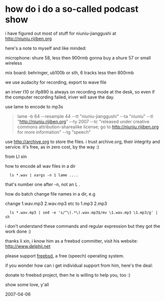 # how do i do a so-called podcast show

i have figured out most of stuff for niuniu-jianggushi at http://niuniu.rijiben.org

here's a note to myself and like minded:

microphone: shure 58, less then 900rmb gonna buy a shure 57 or small wireless

mix board: behringer, ub100b or sth, 6 tracks less then 800rmb

we use audacity for recording, export to wave file

an iriver t10 or ifp890 is always on recording mode at the desk, so even if the computer recording failed, iriver will save the day.

use lame to encode to mp3s

> lame -b 64 --resample 44 --tt "niuniu-jianggushi" --ta "niuniu" --tl "http://niuniu.rijiben.org" --ty 2007 --tc "released under creative commons attribution-sharealike license; go to http://niuniu.rijiben.org for more information" --tg "speech"

use http://archive.org to store the files. i trust archive.org, their integrity and service. it's free, as in zero cost, by the way :)

from LI xin

how to encode all wav files in a dir

      ls *.wav | xargs -n 1 lame ....

that's number one after -n, not an L .

how do batch change file names in a dir, e.g

change 1.wav.mp3 2.wav.mp3 etc to 1.mp3 2.mp3

      ls *.wav.mp3 | sed -e 's/^\(.*\).wav.mp3$/mv \1.wav.mp3 \1.mp3/g' | sh

i don't understand these commands and regular expression but they got the work done :)

thanks li xin, i know him as a freebsd committer, visit his website: http://www.delphij.net 

please support [freebsd](http://www.freebsd.org/), a free (speech) operating system.

if you wonder how can i get individual support from him, here's the deal: 

donate to freebsd project, then he is willing to help you, too :) 

show some love, y'all


2007-04-06